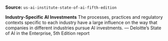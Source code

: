 **Source:** `us-ai-institute-state-of-ai-fifth-edition`

**Industry-Specific AI Investments**
The processes, practices and regulatory contexts specific to each industry have a large influence on the way that companies in different industries pursue AI investments.
— Deloitte’s State of AI in the Enterprise, 5th Edition report
